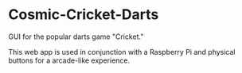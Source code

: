 # Cosmic-Cricket-Darts

GUI for the popular darts game "Cricket." 

This web app is used in conjunction with a Raspberry Pi and physical buttons for a arcade-like experience. 
